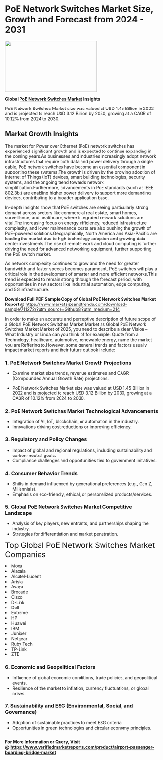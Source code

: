 <H1>PoE Network Switches Market Size, Growth and Forecast from 2024 - 2031</H1><img class="aligncenter size-medium wp-image-584254" src="https://thirdeyenews.in/wp-content/uploads/2024/09/Global-Market-Research-300x168.jpeg" alt="" width="300" height="168" /><p><strong>Global&nbsp;<a href="https://www.marketsizeandtrends.com/download-sample/711272/?utm_source=Github8j?utm_medium=214">PoE Network Switches Market</a> Insights</strong></p><p>PoE Network Switches Market size was valued at USD 1.45 Billion in 2022 and is projected to reach USD 3.12 Billion by 2030, growing at a CAGR of 10.12% from 2024 to 2030.</p><p><h2>Market Growth Insights</h2> <p>The market for Power over Ethernet (PoE) network switches has experienced significant growth and is expected to continue expanding in the coming years.As businesses and industries increasingly adopt network infrastructures that require both data and power delivery through a single cable, PoE network switches have become an essential component in supporting these systems.The growth is driven by the growing adoption of Internet of Things (IoT) devices, smart building technologies, security systems, and the ongoing trend towards network simplification.Furthermore, advancements in PoE standards (such as IEEE 802.3bt) are enabling higher power delivery to support more demanding devices, contributing to a broader application base.</p> <p>In-depth insights show that PoE switches are seeing particularly strong demand across sectors like commercial real estate, smart homes, surveillance, and healthcare, where integrated network solutions are vital.The increasing focus on energy efficiency, reduced infrastructure complexity, and lower maintenance costs are also pushing the growth of PoE-powered solutions.Geographically, North America and Asia-Pacific are leading the market due to high technology adoption and growing data center investments.The rise of remote work and cloud computing is further driving the need for advanced networking equipment, further supporting the PoE switch market.</p> <p>As network complexity continues to grow and the need for greater bandwidth and faster speeds becomes paramount, PoE switches will play a critical role in the development of smarter and more efficient networks.This trend is expected to remain strong through the forecast period, with opportunities in new sectors like industrial automation, edge computing, and 5G infrastructure.</p> <p><span class=""><strong>Download Full PDF Sample Copy of Global PoE Network Switches Market Report</strong> @ <a href="https://www.marketsizeandtrends.com/download-sample/711272/?utm_source=Github8j?utm_medium=214" target="_blank">https://www.marketsizeandtrends.com/download-sample/711272/?utm_source=Github8j?utm_medium=214</a></span></p><p>In order to make an accurate and perceptive description of future scope of a Global&nbsp;PoE Network Switches Market Market as Global&nbsp;PoE Network Switches Market Market of 2025, you need to describe a clear Vision &ndash; What Industry or Linda can you think of for example: Quote from a Technology, healthcare, automotive, renewable energy, name the market you are Reffering to.However, some general trends and factors usually impact market reports and their future outlook include:</p><h3>1.&nbsp;<strong>PoE Network Switches Market Growth Projections</strong></h3><ul><li>Examine market size trends, revenue estimates and CAGR (Compounded Annual Growth Rate) projections.</li><li><p>PoE Network Switches Market size was valued at USD 1.45 Billion in 2022 and is projected to reach USD 3.12 Billion by 2030, growing at a CAGR of 10.12% from 2024 to 2030.</p></li></ul><h3>2.&nbsp;<strong>PoE Network Switches Market Technological Advancements</strong></h3><ul><li>Integration of AI, IoT, blockchain, or automation in the industry.</li><li>Innovations driving cost reductions or improving efficiency.</li></ul><h3>3.&nbsp;<strong>Regulatory and Policy Changes</strong></h3><ul><li>Impact of global and regional regulations, including sustainability and carbon-neutral goals.</li><li>Compliance challenges and opportunities tied to government initiatives.</li></ul><h3>4.&nbsp;<strong>Consumer Behavior Trends</strong></h3><ul><li>Shifts in demand influenced by generational preferences (e.g., Gen Z, Millennials).</li><li>Emphasis on eco-friendly, ethical, or personalized products/services.</li></ul><h3>5.&nbsp;<strong>Global PoE Network Switches Market Competitive Landscape</strong></h3><ul><li>Analysis of key players, new entrants, and partnerships shaping the industry.</li><li>Strategies for differentiation and market penetration.</li></ul><p data-pm-slice="1 1 []"><span style="color: inherit; font-family: inherit; font-size: 25px;">Top Global PoE Network Switches Market Companies</span></p><div class="" data-test-id=""><p><li>Moxa</li><li> Alaxala</li><li> Alcatel-Lucent</li><li> Arista</li><li> Avaya</li><li> Brocade</li><li> Cisco</li><li> D-Link</li><li> Dell</li><li> Extreme</li><li> HP</li><li> Huawei</li><li> IBM</li><li> Juniper</li><li> Netgear</li><li> Ruby Tech</li><li> TP-Link</li><li> ZTE</li></p></div><h3>6.&nbsp;<strong>Economic and Geopolitical Factors</strong></h3><ul><li>Influence of global economic conditions, trade policies, and geopolitical events.</li><li>Resilience of the market to inflation, currency fluctuations, or global crises.</li></ul><h3>7.&nbsp;<strong>Sustainability and ESG (Environmental, Social, and Governance)</strong></h3><ul><li>Adoption of sustainable practices to meet ESG criteria.</li><li>Opportunities in green technologies and circular economy principles.</li></ul><h2><strong style="font-size: 14px;">For More Information or Query, Visit @&nbsp;</strong><a style="background-color: #ffffff; font-size: 14px;" href="https://www.marketsizeandtrends.com/report/poe-network-switches-market/" target="_blank">https://www.verifiedmarketreports.com/product/airport-passenger-boarding-bridge-market</a></h2>
